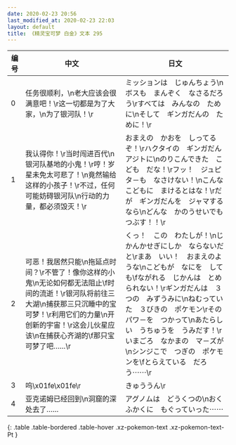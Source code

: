 ```yaml
---
date: 2020-02-23 20:56
last_modified_at: 2020-02-23 22:03
layout: default
title: 《精灵宝可梦 白金》文本 295
---
```

| 编号 | 中文 | 日文 |
| ---- | ---- | ---- |
| 0 | 任务很顺利，\n老大应该会很满意吧！\r这一切都是为了大家，\n为了银河队！\r | ミッションは　じゅんちょう\nボスも　まんぞく　なさるだろう\rすべては　みんなの　ために\nそして　ギンガだんの　ために！\r |
| 1 | 我认得你！\r当时闯进百代\n银河队基地的小鬼！\r哼！岁星未免太可悲了！\n竟然输给这样的小孩子！\r不过，任何可能妨碍银河队\n行动的力量，都必须毁灭！\r | おまえの　かおを　しってるぞ！\rハクタイの　ギンガだんアジトに\nのりこんできた　こども　だな！\rフッ！　ジュピタ－も　なさけない！\nこんな　こどもに　まけるとはな！\rだが　ギンガだんを　ジャマするなら\nどんな　かのうせいでも　つぶす！！\r |
| 2 | 可恶！我居然只能\n拖延点时间？\r不管了！像你这样的小鬼\n无论如何都无法阻止\f时间的流逝！\r银河队将前往三大湖\n捕获那三只沉睡中的宝可梦！\r利用它们的力量\n开创新的宇宙！\r这会儿伙星应该\n在捕获心齐湖的\f那只宝可梦了吧……\r | くっ！　この　わたしが！\nじかんかせぎにしか　ならないだと\rまあ　いい！　おまえのような\nこどもが　なにを　しても\fながれる　じかんは　とめられない！\rギンガだんは　３つの　みずうみに\nねむっていた　３びきの　ポケモン\rその　パワ－を　つかって\nあたらしい　うちゅうを　うみだす！\rいまごろ　なかまの　マ－ズが\nシンジこで　つぎの　ポケモンを\fとらえている　だろう⋯⋯\r |
| 3 | 呜\x01fe\x01fe\r | きゅううん\r |
| 4 | 亚克诺姆已经回到\n洞窟的深处去了…… | アグノムは　どうくつの\nおくふかくに　もぐっていった⋯⋯ |
{: .table .table-bordered .table-hover .xz-pokemon-text .xz-pokemon-text-Pt }